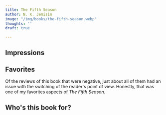 ```yaml
---
title: The Fifth Season
author: N. K. Jemisin
image: "/img/books/the-fifth-season.webp"
thoughts: ''
draft: true

---
```

## Impressions

## Favorites

Of the reviews of this book that were negative, just about all of them had an issue with the switching of the reader's point of view. Honestly, that was one of my favorites aspects of _The Fifth Season_. 

## Who's this book for?